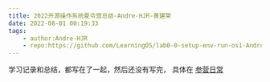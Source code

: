```yaml
---
title: 2022开源操作系统夏令营总结-Andre-HJR-黄建荣
date: 2022-08-01 00:19:33
tags:
    - author:Andre-HJR
    - repo:https://github.com/LearningOS/lab0-0-setup-env-run-os1-Andre-HJR
---
```


学习记录和总结，都写在了一起，然后还没有写完， 具体在 [参营日常](https://andre-hjr.github.io/2022/07/06/os/camp/note)

<!-- more -->